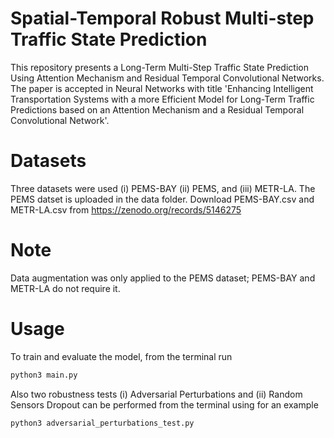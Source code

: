 # Spatial-Temporal Robust Multi-step Traffic State Prediction
This repository presents a Long-Term Multi-Step Traffic State Prediction Using Attention Mechanism and Residual Temporal Convolutional Networks. The paper is accepted in Neural Networks with title 'Enhancing Intelligent Transportation Systems with a more Efficient Model for Long-Term Traffic Predictions based on an Attention Mechanism and a Residual Temporal Convolutional Network'.

# Datasets
Three datasets were used (i) PEMS-BAY (ii) PEMS, and (iii) METR-LA. The PEMS datset is uploaded in the data folder. Download PEMS-BAY.csv and METR-LA.csv from https://zenodo.org/records/5146275

# Note
Data augmentation was only applied to the PEMS dataset; PEMS-BAY and METR-LA do not require it.


# Usage
To train and evaluate the model, from the terminal run 
```bash 
python3 main.py
```

Also two robustness tests (i) Adversarial Perturbations and (ii) Random Sensors Dropout can be performed from the terminal using for an example
```bash 
python3 adversarial_perturbations_test.py
``` 

